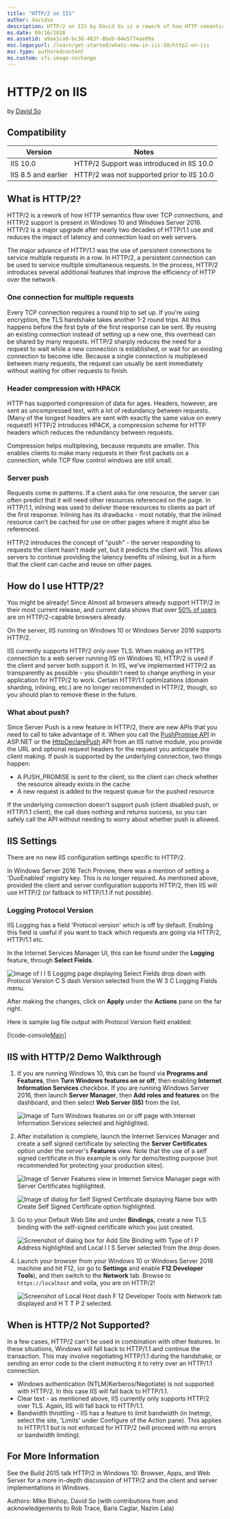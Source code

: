 ```yaml
---
title: "HTTP/2 on IIS"
author: davidso
description: HTTP/2 on IIS by David So is a rework of how HTTP semantics flow over TCP connections, and HTTP/2 support is present in Windows 10 and Windows Server 2016.
ms.date: 09/16/2016 
ms.assetid: a9ae1ca9-bc38-483f-8beb-84e5774ae09a
msc.legacyurl: /learn/get-started/whats-new-in-iis-10/http2-on-iis
msc.type: authoredcontent
ms.custom: sfi-image-nochange
---
```

# HTTP/2 on IIS

by [David So](https://github.com/davidso)

## Compatibility

| Version | Notes |
| --- | --- |
| IIS 10.0 | HTTP/2 Support was introduced in IIS 10.0 |
| IIS 8.5 and earlier | HTTP/2 was not supported prior to IIS 10.0 |

## What is HTTP/2?

HTTP/2 is a rework of how HTTP semantics flow over TCP connections, and HTTP/2 support is present in Windows 10 and Windows Server 2016. HTTP/2 is a major upgrade after nearly two decades of HTTP/1.1 use and reduces the impact of latency and connection load on web servers.

The major advance of HTTP/1.1 was the use of persistent connections to service multiple requests in a row. In HTTP/2, a persistent connection can be used to service multiple simultaneous requests. In the process, HTTP/2 introduces several additional features that improve the efficiency of HTTP over the network.

### One connection for multiple requests

Every TCP connection requires a round trip to set up. If you're using encryption, the TLS handshake takes another 1-2 round trips. All this happens before the first byte of the first response can be sent. By reusing an existing connection instead of setting up a new one, this overhead can be shared by many requests. HTTP/2 sharply reduces the need for a request to wait while a new connection is established, or wait for an existing connection to become idle. Because a single connection is multiplexed between many requests, the request can usually be sent immediately without waiting for other requests to finish.

### Header compression with HPACK

HTTP has supported compression of data for ages. Headers, however, are sent as uncompressed text, with a lot of redundancy between requests. (Many of the longest headers are sent with exactly the same value on every request!) HTTP/2 introduces HPACK, a compression scheme for HTTP headers which reduces the redundancy between requests.

Compression helps multiplexing, because requests are smaller. This enables clients to make many requests in their first packets on a connection, while TCP flow control windows are still small.

### Server push

Requests come in patterns. If a client asks for one resource, the server can often predict that it will need other resources referenced on the page. In HTTP/1.1, inlining was used to deliver these resources to clients as part of the first response. Inlining has its drawbacks - most notably, that the inlined resource can't be cached for use on other pages where it might also be referenced.

HTTP/2 introduces the concept of &quot;push&quot; - the server responding to requests the client hasn't made yet, but it predicts the client will. This allows servers to continue providing the latency benefits of inlining, but in a form that the client can cache and reuse on other pages.

## How do I use HTTP/2?

You might be already! Since Almost all browsers already support HTTP/2 in their most current release, and current data shows that over [50% of users](http://caniuse.com/#feat=http2) are on HTTP/2-capable browsers already.

On the server, IIS running on Windows 10 or Windows Server 2016 supports HTTP/2.

IIS currently supports HTTP/2 only over TLS. When making an HTTPS connection to a web server running IIS on Windows 10, HTTP/2 is used if the client and server both support it. In IIS, we've implemented HTTP/2 as transparently as possible - you shouldn't need to change anything in your application for HTTP/2 to work. Certain HTTP/1.1 optimizations (domain sharding, inlining, etc.) are no longer recommended in HTTP/2, though, so you should plan to remove these in the future.

### What about push?

Since Server Push is a new feature in HTTP/2, there are new APIs that you need to call to take advantage of it. When you call the [PushPromise API](/dotnet/api/system.web.httpresponse.pushpromise) in ASP.NET or the [HttpDeclarePush](/windows/desktop/api/http/nf-http-httpdeclarepush) API from an IIS native module, you provide the URL and optional request headers for the request you anticipate the client making. If push is supported by the underlying connection, two things happen:

- A PUSH\_PROMISE is sent to the client, so the client can check whether the resource already exists in the cache
- A new request is added to the request queue for the pushed resource

If the underlying connection doesn't support push (client disabled push, or HTTP/1.1 client), the call does nothing and returns success, so you can safely call the API without needing to worry about whether push is allowed.

## IIS Settings

There are no new IIS configuration settings specific to HTTP/2.

In Windows Server 2016 Tech Preview, there was a mention of setting a 'DuoEnabled' registry key. This is no longer required. As mentioned above, provided the client and server configuration supports HTTP/2, then IIS will use HTTP/2 (or fallback to HTTP/1.1 if not possible).

### Logging Protocol Version

IIS Logging has a field 'Protocol version' which is off by default. Enabling this field is useful if you want to track which requests are going via HTTP/2, HTTP/1.1 etc.

In the Internet Services Manager UI, this can be found under the **Logging** feature, through **Select Fields**.

![Image of I I S Logging page displaying Select Fields drop down with Protocol Version C S dash Version selected from the W 3 C Logging Fields menu.](http2-on-iis/_static/image1.png)

After making the changes, click on **Apply** under the **Actions** pane on the far right.

Here is sample log file output with Protocol Version field enabled:

[!code-console[Main](http2-on-iis/samples/sample1.cmd?highlight=5-6)]

## IIS with HTTP/2 Demo Walkthrough

1. If you are running Windows 10, this can be found via **Programs and Features**, then **Turn Windows features on or off**, then enabling **Internet Information Services** checkbox. If you are running Windows Server 2016, then launch **Server Manager**, then **Add roles and features** on the dashboard, and then select **Web Server (IIS)** from the list. 

    ![Image of Turn Windows features on or off page with Internet Information Services selected and highlighted.](http2-on-iis/_static/image2.png)
2. After installation is complete, launch the Internet Services Manager and create a self signed certificate by selecting the **Server Certificates** option under the server's **Features** view. Note that the use of a self signed certificate in this example is only for demo/testing purpose (not recommended for protecting your production sites).

    ![Image of Server Features view in Internet Service Manager page with Server Certificates highlighted.](http2-on-iis/_static/image3.png)

    ![Image of dialog for Self Signed Certificate displaying Name box with Create Self Signed Certificate option highlighted.](http2-on-iis/_static/image4.png)
3. Go to your Default Web Site and under **Bindings**, create a new TLS binding with the self-signed certificate which you just created. 

    ![Screenshot of dialog box for Add Site Binding with Type of I P Address highlighted and Local I I S Server selected from the drop down.](http2-on-iis/_static/image5.png)
4. Launch your browser from your Windows 10 or Windows Server 2016 machine and hit F12, (or go to **Settings** and enable **F12 Developer Tools**), and then switch to the **Network** tab. Browse to `https://localhost` and voila, you are on HTTP/2!

    ![Screenshot of Local Host dash F 12 Developer Tools with Network tab displayed and H T T P 2 selected.](http2-on-iis/_static/image6.png)

## When is HTTP/2 Not Supported?

In a few cases, HTTP/2 can't be used in combination with other features. In these situations, Windows will fall back to HTTP/1.1 and continue the transaction. This may involve negotiating HTTP/1.1 during the handshake, or sending an error code to the client instructing it to retry over an HTTP/1.1 connection.

- Windows authentication (NTLM/Kerberos/Negotiate) is not supported with HTTP/2. In this case IIS will fall back to HTTP/1.1.
- Clear text - as mentioned above, IIS currently only supports HTTP/2 over TLS. Again, IIS will fall back to HTTP/1.1.
- Bandwidth throttling - IIS has a feature to limit bandwidth (in Inetmgr, select the site, 'Limits' under Configure of the Action pane). This applies to HTTP/1.1 but is not enforced for HTTP/2 (will proceed with no errors or bandwidth limiting).

## For More Information

See the Build 2015 talk HTTP/2 in Windows 10: Browser, Apps, and Web Server for a more in-depth discussion of HTTP/2 and the client and server implementations in Windows.

Authors: Mike Bishop, David So (with contributions from and acknowledgements to Rob Trace, Baris Caglar, Nazim Lala)
